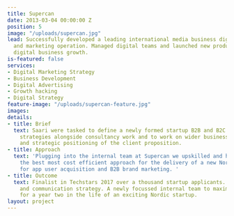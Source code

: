 ```yaml
---
title: Supercan
date: 2013-03-04 00:00:00 Z
position: 5
image: "/uploads/supercan.jpg"
lead: Successfully developed a leading international media business digital eco system
  and marketing operation. Managed digital teams and launched new products to accomplish
  digital business growth.
is-featured: false
services:
- Digital Marketing Strategy
- Business Development
- Digital Advertising
- Growth hacking
- Digital Strategy
feature-image: "/uploads/supercan-feature.jpg"
images: 
details:
- title: Brief
  text: Saari were tasked to define a newly formed startup B2B and B2C customer acquisition
    strategies alongside consultancy work and to work on wider business development
    and strategic positioning of the client proposition.
- title: Approach
  text: 'Plugging into the internal team at Supercan we upskilled and helped define
    the best most cost efficient approach for the delivery of a new Nordic startup
    for app user acquisition and B2B brand marketing. '
- title: Outcome
  text: Finalist in Techstars 2017 over a thousand startup applicants. Aligned brand
    and communication strategy. A newly focussed internal team to maximise resources
    for a year two in the life of an exciting Nordic startup.
layout: project
---
```


